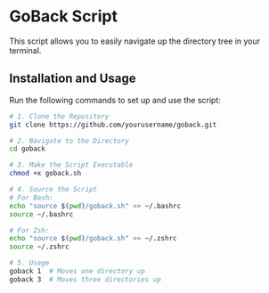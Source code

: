# GoBack Script

This script allows you to easily navigate up the directory tree in your terminal.

## Installation and Usage

Run the following commands to set up and use the script:

```bash
# 1. Clone the Repository
git clone https://github.com/yourusername/goback.git

# 2. Navigate to the Directory
cd goback

# 3. Make the Script Executable
chmod +x goback.sh

# 4. Source the Script
# For Bash:
echo "source $(pwd)/goback.sh" >> ~/.bashrc
source ~/.bashrc

# For Zsh:
echo "source $(pwd)/goback.sh" >> ~/.zshrc
source ~/.zshrc

# 5. Usage
goback 1  # Moves one directory up
goback 3  # Moves three directories up
